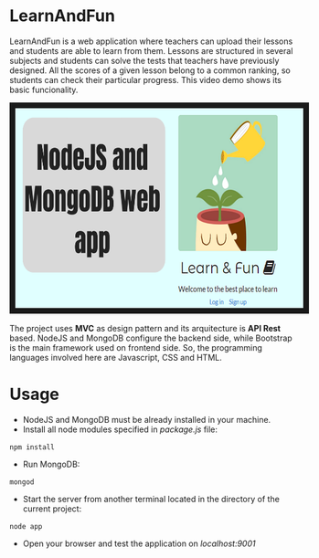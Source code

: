 # LearnAndFun

LearnAndFun is a web application where teachers can upload their lessons and students are able to learn from them. Lessons are structured in several subjects and students can solve the tests that teachers have previously designed. All the scores of a given lesson belong to a common ranking, so students can check their particular progress.
This video demo shows its basic funcionality. 

<a href="http://www.youtube.com/watch?feature=player_embedded&v=YWv26BDM3UM
" target="_blank"><img src="https://github.com/enricmartos/LearnAndFun/blob/master/public/imagenes/admin_img/Thumbnail.png" 
width="600" height="350" border="10"/></a>

The project uses **MVC** as design pattern and its arquitecture is **API Rest** based. NodeJS and MongoDB configure the backend side, while Bootstrap is the main framework used on frontend side. So, the programming languages involved here are Javascript, CSS and HTML. 

# Usage

- NodeJS and MongoDB must be already installed in your machine.
- Install all node modules specified in *package.js* file:
```
npm install
```
- Run MongoDB:
```
mongod
```
- Start the server from another terminal located in the directory of the current project:
```
node app
```
- Open your browser and test the application on *localhost:9001*
